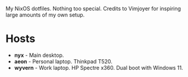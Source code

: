 My NixOS dotfiles. Nothing too special. Credits to Vimjoyer for inspiring large amounts of my own setup.  

# Hosts
- **nyx** - Main desktop.  
- **aeon** - Personal laptop. Thinkpad T520.  
- **wyvern** - Work laptop. HP Spectre x360. Dual boot with Windows 11.

